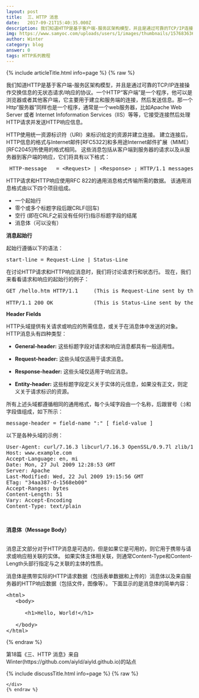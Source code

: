 ```yaml
---
layout: post
title:  三、HTTP 消息
date:   2017-09-21T15:40:35.000Z
description: 我们知道HTTP是基于客户端-服务区架构模型，并且是通过可靠的TCP/IP连接操作交换信息的无状态请求/响应的协议。一个HTTP“客户端”是一个程序，他可以是浏...
img: https://www.samyoc.com/uploads/users/1/images/thumbnails/1576836365496.jpg
author: Winter
category: blog
answer: 0
tags: HTTP系列教程
---
```

<div class="article-root">
  <div class="article">
    {% include articleTitle.html info=page %}
    {% raw %}
    <div class="article-content"><p>我们知道HTTP是基于客户端-服务区架构模型，并且是通过可靠的TCP/IP连接操作交换信息的无状态请求/响应的协议。一个HTTP&ldquo;客户端&rdquo;是一个程序，他可以是浏览器或者其他客户端，它主要用于建立和服务端的连接，然后发送信息。那一个Http&ldquo;服务器&rdquo;同样也是一个程序，通常是一个web服务器，比如Apache Web Server 或者 Internet Infoformation Services（IIS）等等，它接受连接然后处理HTTP请求并发送HTTP响应信息。</p>

<p>HTTP使用统一资源标识符（URI）来标识给定的资源并建立连接。 建立连接后，HTTP信息的格式与Internet邮件[RFC5322]和多用途Internet邮件扩展（MIME）[RFC2045]所使用的格式相同。 这些消息包括从客户端到服务器的请求以及从服务器到客户端的响应，它们将具有以下格式：</p>

<pre>
 HTTP-message   = &lt;Request&gt; | &lt;Response&gt; ; HTTP/1.1 messages</pre>

<p>HTTP请求和HTTP响应使用RFC 822的通用消息格式传输所需的数据。 该通用消息格式由以下四个项目组成。</p>

<ul>
	<li>一个起始行</li>
	<li>零个或多个标题字段后跟CRLF(回车)</li>
	<li>空行 (即在CRLF之前没有任何行)指示标题字段的结尾</li>
	<li>消息体（可以没有）</li>
</ul>

<p><strong>消息起始行</strong></p>

<p>起始行遵循以下的语法：</p>

<pre>
start-line = Request-Line | Status-Line</pre>

<p>在讨论HTTP请求和HTTP响应消息时，我们将讨论请求行和状态行。 现在，我们来看看请求和响应的起始行的例子：</p>

<pre>
GET /hello.htm HTTP/1.1     (This is Request-Line sent by the client)

HTTP/1.1 200 OK             (This is Status-Line sent by the server)</pre>

<p><strong>Header Fields</strong></p>

<p>HTTP头域提供有关请求或响应的所需信息，或关于在消息体中发送的对象。 HTTP消息头有四种类型：</p>

<ul>
	<li>
	<p><strong>General-header:</strong>&nbsp;这些标题字段对请求和响应消息都具有一般适用性。</p>
	</li>
	<li>
	<p><strong>Request-header:</strong>&nbsp;这些头域仅适用于请求消息。</p>
	</li>
	<li>
	<p><strong>Response-header:</strong>&nbsp;这些头域仅适用于响应消息。</p>
	</li>
	<li>
	<p><strong>Entity-header:</strong>&nbsp;这些标题字段定义关于实体的元信息，如果没有正文，则定义关于请求标识的资源。</p>
	</li>
</ul>

<p>所有上述头域都遵循相同的通用格式，每个头域字段由一个名称，后跟冒号（:)和字段值组成，如下所示：</p>

<pre>
message-header = field-name &quot;:&quot; [ field-value ]</pre>

<p>以下是各种头域的示例：</p>

<pre>
User-Agent: curl/7.16.3 libcurl/7.16.3 OpenSSL/0.9.7l zlib/1.2.3
Host: www.example.com
Accept-Language: en, mi
Date: Mon, 27 Jul 2009 12:28:53 GMT
Server: Apache
Last-Modified: Wed, 22 Jul 2009 19:15:56 GMT
ETag: &quot;34aa387-d-1568eb00&quot;
Accept-Ranges: bytes
Content-Length: 51
Vary: Accept-Encoding
Content-Type: text/plain</pre>

<p>&nbsp;</p>

<p><strong>消息体（Message Body）</strong></p>

<p><br />
消息正文部分对于HTTP消息是可选的，但是如果它是可用的，则它用于携带与请求或响应相关联的实体。 如果实体主体相关联，则通常Content-Type和Content-Length头部行指定与之关联的主体的性质。</p>

<p>消息体是携带实际的HTTP请求数据（包括表单数据和上传的）消息体以及来自服务器的HTTP响应数据（包括文件，图像等）。 下面显示的是消息体的简单内容：</p>

<pre>
&lt;html&gt;
   &lt;body&gt;
   
      &lt;h1&gt;Hello, World!&lt;/h1&gt;
   
   &lt;/body&gt;
&lt;/html&gt;</pre>
</div>
    {% endraw %}
  </div>
  <p class="winter_mark">第18篇《三、HTTP 消息》来自Winter(https://github.com/aiyld/aiyld.github.io)的站点</p>
  <div class="discuss-wrapper">
    {% include discussTitle.html info=page %}
    {% raw %}
    <div class="discuss-list">
    
    </div>
    {% endraw %}
  </div>
<div>

